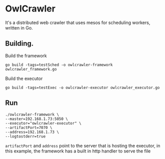 # OwlCrawler

It's a distributed web crawler that uses mesos for scheduling workers, written in Go.

## Building.

Build the framework

`go build -tags=testSched -o owlcrawler-framework owlcrawler_framework.go`

Build the executor

`go build -tags=testExec -o owlcrawler-executor owlcrawler_executor.go`

## Run

```
./owlcrawler-framework \
--master=192.168.1.73:5050 \
--executor="owlcrawler-executor" \
--artifactPort=7070 \
--address=192.168.1.73 \
--logtostderr=true

```

`artifactPort` and `address` point to the server that is hosting the executor, in this example, the framework has a built in http handler to serve the file
